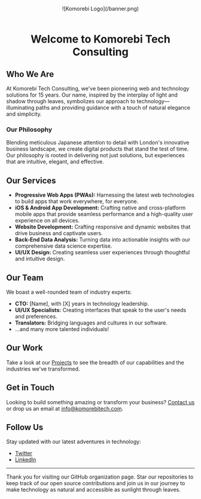 <p align="center">
        ![Komorebi Logo](/banner.png)
    <br /><br />
    <h1 align="center">Welcome to Komorebi Tech Consulting<br /></h1>
</p>


## Who We Are

At Komorebi Tech Consulting, we've been pioneering web and technology solutions for 15 years. Our name, inspired by the interplay of light and shadow through leaves, symbolizes our approach to technology—illuminating paths and providing guidance with a touch of natural elegance and simplicity.

### Our Philosophy

Blending meticulous Japanese attention to detail with London's innovative business landscape, we create digital products that stand the test of time. Our philosophy is rooted in delivering not just solutions, but experiences that are intuitive, elegant, and effective.

## Our Services

- **Progressive Web Apps (PWAs):** Harnessing the latest web technologies to build apps that work everywhere, for everyone.
- **iOS & Android App Development:** Crafting native and cross-platform mobile apps that provide seamless performance and a high-quality user experience on all devices.
- **Website Development:** Crafting responsive and dynamic websites that drive business and captivate users.
- **Back-End Data Analysis:** Turning data into actionable insights with our comprehensive data science expertise.
- **UI/UX Design:** Creating seamless user experiences through thoughtful and intuitive design.

## Our Team

We boast a well-rounded team of industry experts:

- **CTO:** [Name], with [X] years in technology leadership.
- **UI/UX Specialists:** Creating interfaces that speak to the user's needs and preferences.
- **Translators:** Bridging languages and cultures in our software.
- ...and many more talented individuals!

## Our Work

Take a look at our [Projects](link-to-your-projects) to see the breadth of our capabilities and the industries we've transformed.

## Get in Touch

Looking to build something amazing or transform your business? [Contact us](your-contact-link) or drop us an email at [info@komorebitech.com](mailto:info@komorebitech.com).

## Follow Us

Stay updated with our latest adventures in technology:

- [Twitter](your-twitter-link)
- [LinkedIn](your-linkedin-link)

---

Thank you for visiting our GitHub organization page. Star our repositories to keep track of our open source contributions and join us in our journey to make technology as natural and accessible as sunlight through leaves.
